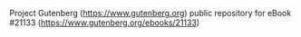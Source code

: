 Project Gutenberg (https://www.gutenberg.org) public repository for eBook #21133 (https://www.gutenberg.org/ebooks/21133)
